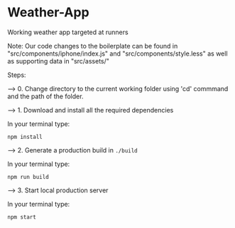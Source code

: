 # Weather-App
Working weather app targeted at runners

Note:
    Our code changes to the boilerplate can be found in "src/components/iphone/index.js" and "src/components/style.less" 
    as well as supporting data in "src/assets/"

Steps:

--> 0. Change directory to the current working folder using 'cd' commmand and the path of the folder.

--> 1. Download and install all the required dependencies

In your terminal type:
    
    npm install

--> 2. Generate a production build in `./build`

In your terminal type:
    
    npm run build

--> 3. Start local production server

In your terminal type:
    
    npm start
